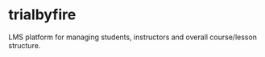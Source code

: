 # trialbyfire
LMS platform for managing students, instructors and overall course/lesson structure. 
